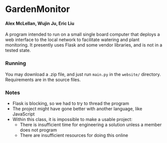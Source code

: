 # GardenMonitor

#### Alex McLellan, Wujin Ju, Eric Liu

A program intended to run on a small single board computer that deploys a web interface to the local network to facilitate watering and plant monitoring. It presently uses Flask and some vendor libraries, and is not in a tested state.

### Running

You may download a .zip file, and just run `main.py` in the `website/` directory. Requirements are in the source files.

### Notes

* Flask is blocking, so we had to try to thread the program
* The project might have gone better with another language, like JavaScript
* Within this class, it is impossible to make a usable project:
  * There is insufficient time for engineering a solution unless a member does not program
  * There are insufficient resources for doing this online
